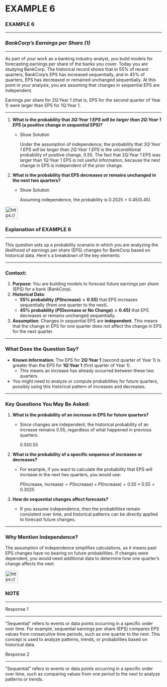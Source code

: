 # EXAMPLE 6

<aside>

### EXAMPLE 6

---

### ***BankCorp’s Earnings per Share (1)***

---

As part of your work as a banking industry analyst, you build models for forecasting earnings per share of the banks you cover. Today you are studying BankCorp. The historical record shows that in 55% of recent quarters, BankCorp’s EPS has increased sequentially, and in 45% of quarters, EPS has decreased or remained unchanged sequentially. At this point in your analysis, you are assuming that changes in sequential EPS are independent.

Earnings per share for 2Q:Year 1 (that is, EPS for the second quarter of Year 1) were larger than EPS for 1Q:Year 1.

---

1. **What is the probability that *3Q:Year 1 EPS will be larger than 2Q:Year 1 EPS* (a positive change in sequential EPS)?**
    - Show Solution
        
        <aside>
        
        Under the assumption of independence, the probability that *3Q:Year 1 EPS will be larger than 2Q:Year 1 EPS* is the unconditional probability of positive change, 0.55. The fact that 2Q:Year 1 EPS was larger than 1Q:Year 1 EPS is not useful information, because the next change in EPS is independent of the prior change.
        
        </aside>
        
2. **What is the probability that EPS decreases or remains unchanged in the next two quarters?**
    - Show Solution
        
        <aside>
        
        Assuming independence, the probability is 0.2025 = 0.45(0.45). 
        
        </aside>
        
</aside>

<aside>
<img src="https://www.notion.so/icons/help-alternate_gray.svg" alt="https://www.notion.so/icons/help-alternate_gray.svg" width="40px" />

### **Explanation of EXAMPLE 6**

---

This question sets up a probability scenario in which you are analyzing the likelihood of earnings per share (EPS) changes for BankCorp based on historical data. Here's a breakdown of the key elements:

---

### **Context:**

1. **Purpose**: You are building models to forecast future earnings per share (EPS) for a bank (BankCorp).
2. **Historical Data**:
    - **55% probability ($P(\text{Increase}) = 0.55$)** that EPS increases sequentially (from one quarter to the next).
    - **45% probability ($P(\text{Decrease or No Change}) = 0.45$)** that EPS decreases or remains unchanged sequentially.
3. **Assumption**: Changes in sequential EPS are **independent**. This means that the change in EPS for one quarter does not affect the change in EPS for the next quarter.

---

### **What Does the Question Say?**

- **Known Information**: The EPS for **2Q:Year 1** (second quarter of Year 1) is greater than the EPS for **1Q:Year 1** (first quarter of Year 1).
    - This means an increase has already occurred between these two quarters.
- You might need to analyze or compute probabilities for future quarters, possibly using this historical pattern of increases and decreases.

---

### **Key Questions You May Be Asked:**

1. **What is the probability of an increase in EPS for future quarters?**
    - Since changes are independent, the historical probability of an increase remains 0.55, regardless of what happened in previous quarters.
        
        0.550.55
        
2. **What is the probability of a specific sequence of increases or decreases?**
    - For example, if you want to calculate the probability that EPS will increase in the next two quarters, you would use:
        
        $P(\text{Increase, Increase}) = P(\text{Increase}) \times P(\text{Increase}) = 0.55 \times 0.55 = 0.3025$
        
3. **How do sequential changes affect forecasts?**
    - If you assume independence, then the probabilities remain consistent over time, and historical patterns can be directly applied to forecast future changes.

---

### **Why Mention Independence?**

The assumption of independence simplifies calculations, as it means past EPS changes have no bearing on future probabilities. If changes were dependent, you would need additional data to determine how one quarter’s change affects the next.

</aside>

<aside>
<img src="https://www.notion.so/icons/star_yellow.svg" alt="https://www.notion.so/icons/star_yellow.svg" width="40px" />

### NOTE

---

<aside>

Response 1

---

"Sequential" refers to events or data points occurring in a specific order over time. For example, sequential earnings per share (EPS) compares EPS values from consecutive time periods, such as one quarter to the next. This concept is used to analyze patterns, trends, or probabilities based on historical data.

</aside>

<aside>

Response 2

---

"Sequential" refers to events or data points occurring in a specific order over time, such as comparing values from one period to the next to analyze patterns or trends.

</aside>

</aside>